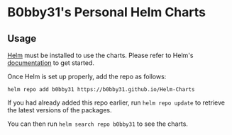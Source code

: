 # B0bby31's Personal Helm Charts

## Usage

[Helm](https://helm.sh) must be installed to use the charts.
Please refer to Helm's [documentation](https://helm.sh/docs/) to get started.

Once Helm is set up properly, add the repo as follows:

```console
helm repo add b0bby31 https://b0bby31.github.io/Helm-Charts
```

If you had already added this repo earlier, run `helm repo update` to retrieve the latest versions of the packages.

You can then run `helm search repo b0bby31` to see the charts.
